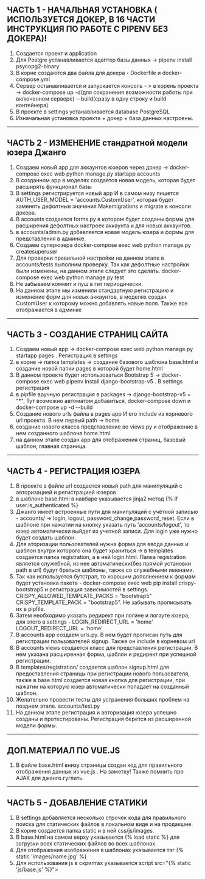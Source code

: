 ЧАСТЬ 1 - НАЧАЛЬНАЯ УСТАНОВКА ( ИСПОЛЬЗУЕТСЯ ДОКЕР, В 16 ЧАСТИ ИНСТРУКЦИЯ ПО РАБОТЕ С PIPENV БЕЗ ДОКЕРА)!
----------------------------------------------------------------
1. Создается проект и application
2. Для Postgre устанавливается адаптер базы данных -> pipenv install psycopg2-binary
3. В корне создаются два файла для докера - Dockerfile и docker-compose.yml
4. Сервер останавливается и запускается консоль - > в корень проекта -> docker-compose up -d(для сохранения возможности работы при включенном сервере) --build(сразу в одну строку и build контейнера)
5. В проекте в settings устанавливается database PostgreSQL
6. Изначальная установка проекта + докер + база данных настроены.

----------------------------------------------------------------
ЧАСТЬ 2 - ИЗМЕНЕНИЕ стандратной модели юзера Джанго
-----------------------------------------------------------------
1. Создаем новый app для аккаунтов юзеров через докер -> docker-compose exec web python manage.py startapp accounts
2. В созданном app в моделях создаётся новая модель, которая будет расширять функционал базы
3. В settings регистрируется новый app И в самом низу пишется AUTH_USER_MODEL = 'accounts.CustomUser', которая будет заменять дефолтные значения
Makemigrations и migrate в консоли докера.
4. В accounts создается forms.py в котором будет созданы формы для расширения дефолтных настроек аккаунта и для новых аккаунтов.
5. в accounts/admin.py добавляется новая модель юзера и формы для представления в админке.
6. Создаем суперюзера docker-compose exec web python manage.py createsuperuser
7. Для проверки правильной настройки на данном этапе в accounts/tests выполним проверку. Так как дефолтные настройки были изменены, на данном этапе следует это сделать. docker-compose exec web python manage.py test
8. Не забываем коммит и пуш в гит периодически.
9. На данном этапе мы изменили стандартную регистрацию и изменение форм для новых аккаунтов, в моделях создан CustomUser к которому можно добавлять новые поля. Также все отображается в админке

-----------------------------------------------------------------
ЧАСТЬ 3 - СОЗДАНИЕ СТРАНИЦ САЙТА
-----------------------------------------------------------------
1. Создаем новый app -> docker-compose exec web python manage.py startapp pages . Регистрация в settings
2. в корне -> папка templates -> создание базового шаблона base.html и создание новой папки pages в которой будет home.html
3. В данном проекте будет использоваться Bootstrap 5 -> docker-compose exec web pipenv install django-bootstrap-v5 . В settings регистрация
4. в pipfile вручную регистрация в packages -> django-bootstrap-v5 = "*", Тут возможно автоматом добавиться, docker-compose down и docker-compose up -d --build
5. Создание нового urls файла в pages app И его include из корневого url проекта. В нем первый path -> home
6. создание нового класса представление во views.py и отображение в нем созданного шаблона home.html
7. на данном этапе создан app для отображения страниц, базовый шаблон, главная страница.

------------------------------------------------------------------
ЧАСТЬ 4 - РЕГИСТРАЦИЯ ЮЗЕРА
------------------------------------------------------------------
1. В проекте в файле url создается новый path для манипуляций с авторизацией и регистрацией юзеров
2. в шаблоне base.html в навбаре указывается jinja2 метод {% if user.is_authenticated %}
3. Джанго имеет встроенные пути для манипуляций с учётной записью - accounts/ -> login, logout, password_change,password_reset. Если в шаблоне при нажатии на кнопку указать путь 'accounts/logout', то юзер автоматически выйдет из учетной записи. Для login уже нужно будет создать шаблон.
4. Для аторизации пользователей нужна форма для ввода данных и шаблон внутри которого она будет храниться -> в templates создается папка registration, а в ней login.html. Папка registration является служебной, из нее автоматически(без прямой установки path в url) будут браться шаблоны, также со служебными именами.
5. Так как используется бутстрап, то хорошим дополнением к формам будет установка пакета - docker-compose exec web pip install crispy-bootstrap5 и регистрация зависимостей в settings. CRISPY_ALLOWED_TEMPLATE_PACKS = "bootstrap5" CRISPY_TEMPLATE_PACK = "bootstrap5". Не забывать прописывать их в pipfile.
6. Затем необходимо указать редирект при логине и логауте юзера, для этого в settings - LOGIN_REDIRECT_URL = 'home' LOGOUT_REDIRECT_URL = 'home'
7. В accounts app создаем urls.py. В нем будет прописан путь для регистрации пользователей signup. Также он include в корневом url
8. В accounts views создается класс для представления регистрации. В нем указана расширенная форма, шаблон и редирект при успешной регистрации.
9. В templates/registration/ создается шаблон signup.html для предоставления страницы при регистрации нового пользователя, также в base.html создается новая кнопка для регистрации, при нажатии на которую юзер автоматически попадает на созданный шаблон.
10. Желательно провести тесты для устранения больших проблем на позднем этапе. accounts/test.py
11. На данном этапе регистрация и авторизация юзера успешно созданы и протестированы. Регистрация берется из расширенной модели формы.
----------------------------------------------------------------
ДОП.МАТЕРИАЛ ПО VUE.JS 
----------------------------------------------------------------
1. В файле base.html внизу страницы создан код для правильного отображения данных из vue.js . На заметку! Также помнить про AJAX для джанго.гуглить.
-----------------------------------------------------------------
ЧАСТЬ 5 - ДОБАВЛЕНИЕ СТАТИКИ 
-----------------------------------------------------------------
1. В settings добавляется несколько строчек кода для правильного поиска для статических файлов в локальном виде и на продакшне.
2. В корне создается папка static и в ней css/js/images.
3. В base.html на самом верху указывается {% load static %} для загрузки всех статических файлов во всех шаблонах.
4. Для отображения изображения в шаблонах указывается тэг {% static 'images/name.jpg' %} 
5. Для использования js в скриптах указывается script src="{% static 'js/base.js' %}"><script>
6. Создадим еще одну страницу в pages app, она будет называться about. Создается шаблон, url, view, также прописываются ссылки из навбара.
7. В конце добавим тесты в pages  
8. В этой части мы добавили статические изображения, возможность использования js/vue кода и создали новую страницу about, также проверив всё тестами.
------------------------------------------------------------------
ЧАСТЬ 6 - ПРОДВИНУТАЯ РЕГИСТРАЦИЯ ЮЗЕРА / DJANGO ALLAUTH
------------------------------------------------------------------
1. Если после перерыва нам снова нужно запустить наш проект через докер - docker-compose up -d --build, после этого в контейнер будут загружен проект и все зависимости через pipfile и проект будет отображен по localhost.
2. Затем устанавливаем библиотеку для расширения представления регистрации юзера - docker-compose exec web pipenv install django-allauth, если использовать обычный pip,а не pipenv, то зависимости придется прописывать вручную. Через pipenv прописывается автоматом в Pipfile.
3. Затем сервер докера останавливается docker-compose down, и собирается заново docker-compose up -d --build. Так как появились новые библиотеки и проект нужно собрать заново.
4. затем необходимо прописать в settings.py новый установленный пакет 'allauth' и 'allauth.account'. Также укажем SITE_ID = 1 внизу.
5. Затем прописывается много строчек кода под новую библиотеку в файле settings.py, в основном заменяются дефолтные настройки и расширяется подкапотный функционал. Также меняются настройки редиректа при логине/логауте.
6. После внесенных настроек в setting.py нужно произвести миграцию docker-compose exec web python manage.py migrate
7. Затем в корневом urls.py меняется путь для user-management и удаляется строчка для регистрации в local-apps
8. Новая библиотека также будет смотреть на шаблоны представлений для регистрации и авторизации в папке templates, как и в дефолтных настройках. Но! дефолтные настройки смотрели в папку templates/registration/... . Django-allauth смотрит в папку templates/account/... . Так что создаем данную папку и переносим ранее созданные login.html и signup.html в неё. Папка registration более не нужна. Удалить!
9. Осталось поменять urls в ранее созданных файлах в путях шаблона _base.html. В ранее созданых путях {% url 'login'/logout/signup %} нужно подставить префикс 'account_ {% url 'account_signup' %}
10. Затем нужно создать новый шаблон для функции logout ->  templates/account/logout.html и немного поменять форму в actions.
11. В файле settings.py есть много настроек для логина/регистрации паользователя. Комментарии добавлены. Проверяем регистрацию, всё ли работает.
12. Тесты.
13. Allauth увеличил функционал регистрации и авторизации юзера, также добавив анимационные вставки при операции. Также можно использовать аккаунты из других популярных сайтов, гайд тут - https://django-allauth.readthedocs.io/en/latest/providers.html?highlight=naver.
14. Также в будущем в админке понадобится доступ к имени сайта - > для этого нужно прописать в settings в установленных приложениях -> 'django.contrib.sites',
15. Хорошая статья - https://russianblogs.com/article/6833594772/ . Показывает как подсоединить авторизацию через сервисы такие как гитхаб,гугл,эппл и много нужных вещей.
-----------------------------------------------------------------
ЧАСТЬ 7 - ФУНКЦИИ БЕЗОПАСНОСТИ
-----------------------------------------------------------------
1. Устанавливается пакет для усиленной защиты, в котором будут спрятаны секретные данные, такие как ключи проекта. docker-compose exec web pipenv install 'environs[django]'. После успешной установки пакета, docker-compose down и docker-compose -d --build.
2. Затем в settings.py импортируется from environs import Env, и прописывются две строчки пакета -> env = Env() , nv.read_env().
3. в docker-compose.yml прописывается новая строчка с секретным ключом. И в settings ключ прячится SECRET_KEY = env("DJANGO_SECRET_KEY"). Если секретный ключ будет содержать знак доллара $, то нужно поставить еще один такой знак, иначе будет ошибка - особенности докера.
4. Debug = True видим ошибки для разработчика. Спрячим его в env -> DEBUG = env.bool("DJANGO_DEBUG") и в docker-compose.yml -> 
5. В allowed host необходимо указать доступные для работы хосты - ALLOWED_HOSTS = ['community.pythonanywhere.com', 'localhost', '127.0.0.1']. Меняются в зависимости от конечного хостинга на котором будет распологаться сайт + локальный хост для работы.
6. Также спрячем базу данных в settings.py -> DATABASES = {
    "default": env.dj_db_url("DATABASE_URL", default="postgres://postgres@db/postgres")
}
7. На данном этапе благодаря установленный библиотеке environs, основные данные спрятаны в docker-compose.yml, который впоследствии также будет спрятан)))
-----------------------------------------------------------------
ЧАСТЬ 8 - ОТПРАВКА ПИСЕМ С САЙТА
-----------------------------------------------------------------
1. При успешной регистрации пользователя ему отправляется письмо с подтверждением его действий и приветствием на сайте! Используется библиотека allauth для такого функционала и чтобы изменить изначальный текст необходимо переписать несколько файлов.
2. Создадим два новых файла в папке templates/account/email/email_confirmation_subject.txt и templates/account/email/email_confirmation_message.txt и в них изменим изначальный текст нужный нам. Тут еще не забыть сделать migrate.
3. В админ панели будет указана строчка sites - в ней указанный шаблон example.com изменим на нужный нам.
4. Внизу settings укажем строчку -> DEFAULT_FROM_EMAIL = 'admin@djangomusic.com'
5. Теперь пользователю будет отправлено сообщение от указанного email и с новым названием сайта. Но пока что только в логах :)
6. При отправке пользователю сообщения ему также будет предоставлена ссылка для подтверждения при переходе по которой он получит шаблон страницы с подтверждением.
	Для красивого отображения нового шаблона его нужно создать в месте где распологаются все allauth шаблоны -> templates/account/email_confirm.html. Шаблон будет 	   отличаться от предыдущих, так что взять из репозитория.
7. Также для будущих манипуляций с аккаунтом, стоит сразу добавить два шаблона c путями url -> templates/accounts/password/reset/  -> templates/accounts/password/change/ и accounts/password/reset/done/. Подробнее по ссылке - https://russianblogs.com/article/6833594772/.
8. После созданных шаблонов как пример подключаемся к внешнему smtp серверу smtp.mail.ru. В settings указываем порт,хост и юзера. Пример в файле. Для аналогов почтовых сервисов по ссылке - https://vivazzi.pro/ru/it/send-email-in-django/
9. В данном разделе полностью настроена работа с почтовым клиентом для сброса/восстановления пароля.
-----------------------------------------------------------------
ЧАСТЬ 9 - Добавление списка обьектов, определенный обьект, защищенный URL, удаление и создание базы данных.
-----------------------------------------------------------------
1. Создадим новый app docker-compose exec web python manage.py startapp music. И зарегистрируем его в settings.
2. Далее в новом приложении music/models.py создадим новую модель данных. docker-compose exec web manage.py makemigrations и migrate. Регистрация в админке.
3. СОздается новый url файл в приложении,а в корневом url указывается include.
4. В файле views создается новое представление для отображения данных в модели -> ListView 
5. Затем создается шаблон для представления в templates/music/music_list.html и происходит отображение всех обьектов в модели music.
6. Если можно посмотреть все модели,то значит можно и определенную. Для этого создается новый url с <int:pk> в music/urls и во views используется DetailView. Для перехода к определенному обьекту из списка всех альбомов, создается кнопка с ссылкой {% url 'music_detail' m.pk %}. Тут в качестве pk используется уникальный ключ обьекта. Впоследствии лучше использовать slug, так как он более гибок в названии, можно использовать и строчки и цифры.
7. Также принято использовать get_absolute_url для получения определеннго обьекта. В модели music импортируется reverse и используется у модели Music в качестве метода. При использования slug, код будет отличаться, смотреть в  репозитории Django-Books. После добавления реверса меняются ссылки в шаблонах с {% url 'music_detail' m.pk %} на {{ m.get_absolute_url }}. Данный метод более гибок,так как позволяет смотреть обьект из админки и обладает более защищенным от ошибок отображением обьекта. Юзать его.
8. ЧИТАТЬ НИЖЕ!!!Также для лучшей защиты от хакерских атак лучше использовать - uuid. В моделях импортируется uuid и прописывается в поле id с параметрами. В music/urls меняется путь на <uuid:pk>. База данных была изменена и в данной ситуации единственный выход это удалить базу с музыкой docker-compose exec web rm -r music/migrations -> docker compose down. Для проверки созданных баз -> docker volume ls. Так как использовать postgre нужно будет удалить архив docker volume rm music_postgres_data -> docker-compose up -d -> docker compose exec web python manage.py makemigrations music -> docker compose exec web python manage.py migrate -> docker compose exec web python manage.py createsuperuser. В данном случае мы удалили полностью базу данных и пользователей и создали заново. Продумать базу лучше заранее во избежании подобных ситуаций! UUID по опыту использования добавляет много проблем с 3rd party пакетами, так что по возможности лучше его не и пользовать.Слаг юрл в помощь.
9. Для использования слага необходимо в модели Music указать новое поле slug, изменить get_absolute_url и изменить url путь в music/urls
10. В данном разделе мы расширили функционал сайта списком композиций и одной определенной, добавили защищенные пути URL и заново собрали базу данных после критических изменений.
-----------------------------------------------------------------
ЧАСТЬ 10 - FOREIGN KEYS RELATIONSHIP, РЕЦЕНЗИИ ПОЛЬЗОВАТЕЛЕЙ К АЛЬБОМАМ 
-----------------------------------------------------------------
1. Создадим возможность пользователям оставлять свои рецензии к альбомам. Для этого в ранее созданом music app создадим новую модель, в которой поле album будет связано с моделью Music и поле author будет автоматически использоваться для авторизованного пользователя. app docker-compose exec web python manage.py makemigrations music -> docker-compose exec web python manage.py migrate
2. Затем в админке music/admin прописывается TabularInline класс для основной модели Music, для того чтобы отображение рецензий было сразу видно из модели Music в админке. Для теста создадим юзера и через админку пропишем несколько рецензий для будущего их отображения.
3. На данном этапе создана связь между одним альбомом и рецензиями к ней. Чтобы отобразить данные рецензии к альбому в шаблоне перейдем в music_detail.html и в нужном месте пропишем цикл for, который будет брать рецензии из music.reviews.all(т.е из альбома берутся все рецензии через related name(имзмененное имя)) и затем отображаются также как в обычном цикле.
4. В будущем в этот раздел еше добавится инструкция по добавлению своих рецензий через форму. Возможно через Vue.
-----------------------------------------------------------------
ЧАСТЬ 11 - Загрузка собственных изображений на сайт
-----------------------------------------------------------------
1. Для возможности загрузки пользовательских изображений и файлов нам необходимо установить библиотеку pillow -> docker-compose exec web pipenv install pillow -> docker-compose down -> docker-compose up -d --build.
2. Затем в settings добавим две строчки MEDIA_URL -> MEDIA_ROOT и создадим новую попку в корне проекта media и в ней media/covers.
3. В файле config/urls импортируется два модуля и пишется строчка кода с загрузкой статики. В файле пометка # images.
4. Для загрузки изображений нужно добавить соответствующее поле в модель Music. Для изображений ImageField, для обычных файлов - FileField. Затем docker-compose exec web python manage.py makemigrations music -> docker-compose exec web python manage.py migrate
5. Теперь если зайди в админку и попробовать загрузить изображение, то оно автоматически загрузится в проект в ранее созданную папку media/covers
6. Чтобы отобразить изображение в шаблоне необходимо для src указать => src="{{ music.cover.url }}. И сделаем защиту от альбомов у которых нету изображения условием if music.cover. Также для новых картинок можно установить ссылку по нажатию через ранее созданный get_absolute_url.
7. В будущем добавим возможность добавлять свои альбомы и загружать свои изображения через форму, смотрим в Django_books.
-----------------------------------------------------------------
ЧАСТЬ 12 - Добавление альбомов пользователем
-----------------------------------------------------------------
1. Чтобы пользователь мог добавлять свои собственные альбомы, необходимо создать форму для этого. Начнем с установки библиотеки docker-compose exec web pipenv install django-simple-captcha. Добавляем в setting в 3rd party app и делаем перестройку контейнера docker-compose down -> docker-compose up -d --build. Также необходимо сделать миграцию. Также не забыть в корне path('captcha/', include('captcha.urls')). Подробно по этой библиотеке https://django-simple-captcha.readthedocs.io/en/latest/advanced.html. Капча нужна. Защиты прибавляет.
2. Затем создаем форму в music/forms.py и прописываем путь для отображения новой формы в urls.
3. Во views импортируем CreateView, добавляем к классу форму и reverse_lazy. Также добавим миксин что только авторизованный пользователь может добавлять альбомы иначе доступ будет запрещен.
4. Создаем новый шаблон templates/music/add_music.html, добавляем новую форму и проверяем.
5. Также в данном разделе можно еще сделать отображение более удобных для пользователя отображение ошибок, таких как доступ запрещен и страница не найдена. Для этого в корневом urls пропишем handler403 = authNeed, данные хэндлеры будут обработчиками событий ошибок и направлять на нужный шаблон с сообщением. Из music.views будет импортирована функция authNeed в которой будет происходить обработка ошибок и содержаться шаблон для показа.
-----------------------------------------------------------------
ЧАСТЬ 13 - Миксины для доступа к CRUD только определенным пользователям.
-----------------------------------------------------------------
1. На данном этапе любой пользователь может добавлять альбомы, независимо авторизирован он или нет. Надо это исправить. Для начала в music/views импортируем LoginRequiredMixin, который будет давать доступ для просмотра и добавления альбомов только авторизованным пользователям.
2. Затем данный миксин добавляется к классам в которых мы хотим поставить запрет на посещение страница. В данной ситуации запрет будет указан у всех трех ранее созданных классов. При функциональных представлениях используются декораторы. В нашем случае миксины.
3. Также необходимо поставить редирект для класса после успешного запрета. Можно использовать success_url или login_url в которых будет указан шаблон для редиректа. Reverse_lazy для редиректа в последнюю очередь после успешной обработки всех остальных событий.
4. Затем создадим в админке нового пользователя. Здесь также можно указать свою группу с разрешениями для определенных пользователей. Но в целях обучения создадим свои собственные. Для этого в модели Music необходимо указать класс Meta, в котором мы создадим новое разрешение и оно отобразится в разрешениях пользователя в админке, также надо сделать миграции.
5. Теперь в view импортируем новый миксин, который запрашивает разрешение и применим его к DetailView. Теперь пользователь без данного разрешения не сможет смотреть детально альбом. Но если ему это разрешение предоставить через админку, то просмотр будет разрешен.
6. Также в будущем для более глубокого изучения разрешенного доступа можно погуглить Добавление пользователей в определенные группы со своими разрешениями, например премиум-аккаунты. Также присутствуют еще один популярный миксин UserPassesTestMixin.
-----------------------------------------------------------------
ЧАСТЬ 13 - ПОИСК В БАЗЕ И ПОКАЗ РЕЗУЛЬТАТА В ШАБЛОНЕ.
-----------------------------------------------------------------
1. Для создания поиска нам необходимо создать view/url/template для показа результата. Начнем с создания url в music/urls, затем создадим новый класс представления который будет иметь ListView и шаблон для показа результатов search_results.html. Весь этап аналогичен простому представлению обьектов в модели через for.
2. Основа есть, queryset = Music.objects.filter(title__icontains='Bell') дефолтный ListView будет изменен и станет показыватьь только обьекты у которых title имеет строку Bell. Но нам нужно чтобы пользовательский поиск выдавал нужный результат. Для этого в home.html пропишем новую форму, в котором будет находиться input. И после того как Пользователь ввел нужный ему текст будет выдаваться результат. Во view меняется queryset.
3. Django-watson и django-haystack предлагают более расширенные настройки для работы с поиском, по необходимости гуглить.
-----------------------------------------------------------------
ЧАСТЬ 14 - ОПТИМИЗАЦИЯ РАБОТЫ САЙТА, PERFOMANCE. Cache, Index.
-----------------------------------------------------------------
1. Для начала оптимизации сайта необходимо установить библиотеку docker-compose exec web pipenv install django-debug-toolbar и затем остановить контейнер docker-compose down. После установки надо зарегистрировать установленную библиотеку в settings -> debug_toolbar. Также необходимо внести изменения в настройку MIDDLEWARE - > смотреть в файле setting. И третья настройка - INTERNAL_IPS, если докер не используется то указать INTERNAL_IPS = '127.0.0.1', в случае использования докера необходимо ипортировать библиотеку socket и написать две строчки кода -> смотреть в файл. После данных манипуляций тулбар готов к использованию -> docker-compose up -d --build.
Также, чтобы тулбар показывался только в DEBUG = True методе нужно прописать строчку в корневом url.
2. Затем добавим кэш. У джанго есть встроенная функция для кэширования, также как альтернатива присутствуют библиотеки Memcached и django-redis. Самый удобный способ кэша, это добавления в settings кода, который будет указывать где кэш будет храниться, затем в нужном шаблон загружается {% load cache %} и нужный нам фрагмент кода который не меняется оборачивается тэгом {% cache 20 sidebar %} -> Где cache указание функции, 20 -> время кэша -> sidebar для удобства обозначения оборачиваемого кода.
3. Также для ускорения считывания данных из базы можно применить индексирования для модели. Плюсы - приблизительное ускорение считывания на 25%, минусы - затраты на обьем требуемой памяти в жестком диске увеличиваются. Для этого надо добавить в music/models в модель Music -> db_index = True к полю id или всем другим полям и сделать миграции.
4. Для ускорения работы django ORM также можно использовать 3rd party package - django-extensions. Гуглить.
5. Также для уменьшения размеров статических файлов,таких как изображения могут использоваться такие пакеты как django-compressor и easy-thumbnails.
-----------------------------------------------------------------
ЧАСТЬ 15 - Безопасность.
----------------------------------------------------------------
1. Периодически для джанго выходит обновления безопасности и в целях предотвращения новых способов взлома сайта необходимо делать обновления -> docker compose exec web python -Wa manage.py test, будет запускаться тест для проверки систем безопасности и если будут найдены угрозы, то произойдет обновление.
2. Перед  деплоем на сервер джанго предлагает проверить все ли условия были соблюдены, для этого надо прописать docker compose exec web python manage.py check --deploy и в данном проекте появится 5 проблем, которые необходимо устранить, о них далее.
3. Дальнейшие действия будут использоваться по причине работы с докером. И они будут сильно отличаться от например деплоя сайта без докера на beget. Сперва необходимо создать в корне проекта новый файл docker-compose-prod.yml, скопируем код и сделаем еще один файл .gitignore в который добавим ранее созданный yml.
4. Затем docker-compose down -> docker-compose -f docker-compose-prod.yml up -d --build -> docker-compose exec web python manage.py migrate. Создан и запущен контейнер который непосредственно отвечает за продакшн и изменения для будущего развертывания сайта будут происходить в нем, не затрагивая другой основной контейнер к которому можно вернуться в любой момент.
5. Затем в продакшн контейнер файле изменим Debug с True на False, после этого остановка и запуск контейнера, так как данные были изменены. Также в корневом settings добавим несколько строчек,которые будут защищать сайт от всех возможных угроз.
6. Также для предотвращения взлома панель администратора есть несколько популряных способов. Самый топорный это просто удалить путь к админ панели. Также же можно изменить его имя наприме с host/admin на host/anything-but-admin и стандартные атаки по адресу url будут просто не доходить до адресата. Еще один популярный способ это устновить пакет django-admin-honeypot которая будет генерировать фейковый админ-адрес. Гуглить.
7. После внесенных изменений проводим еще раз проверку на деплой и должно быть без ошибок. Гуглдить докер деплой, в данном руководстве не будет.
-----------------------------------------------------------------
ЧАСТЬ 16 - PIPENV И ПРОДОЛЖЕНИЕ РАБОТЫ С ПРОЕКТОМ БЕЗ ДОКЕРА. Пагинация, авторизация сразу после регистрации. Фильтры для шаблонов. Админка.
-----------------------------------------------------------------
1. Докер показал себя удобным при работе в команде и возможно при деплое, но продолжение проекта будет происходить без него, так как манипуляций он прибавляет,а проект будет расширяться с точки зрения функционала для обучения и будущего применения. Также на время проекта изменим базу данных с Postgre на sqlite. В settings указано.
2. Для этого теперь мы будем работать из IDE с pipenv. Изначально нужно установить в проект все зависимости которые есть в файле pipfile -> pipfile install, затем войти в окружение pipenv -> pipenv shell -> и из данного окружения применять уже привычные для дажнго команды - > python manage.py makemigrations music -> python manage.py migrate -> создадим суперпользователя и добавим альбом. Проверяем что всё работает и поиск не отвалился. Если всё ок, то проект готов к расширению.
3. В accounts/views импортируем пакеты redirect и login. И пропишем код для автоматического логина после регистрации и добавим контекст для title,также проверяем указанную при регистрации почту, должно появиться сообщения с подтверждением регистрации, переходим по ссылке и проверяем правильный алгоритм работы.
4. Добавим пагинацию. Если в ListView наших альбомов будет показано больше чем два альбома,то появится кнопка перехода на следующую страницу. Для этого в music/views в классе представления всех альбом пропишем paginate метод и укажем максимальное количество на странице. Пример отображения в шаблоне указан в templates/music/music_list.html.
5. Также в шаблонах применим фильтры для отображаемой через jinja информации |linebreaks|truncatewords:1, которые можно применить к переменной или сделать обертку {% filter upper %} text {% endfilter %} который сделает весь текст в верхнем регистре в оборачиваемых тэгах. Весь список тут - https://www.djbook.ru/rel1.4/ref/templates/builtins.html
6. Под конец данной части изменим отображения полей в панели админинстратора для более симпатичного отображения и добавим фильтры для поиска music/admin.py
-----------------------------------------------------------------
ЧАСТЬ 17 - Добавление моделей, Пользовательские тэги для отображения любой модели в любом шаблоне, настройка отображения категорий.
-----------------------------------------------------------------
1. Добавим в music/models новую модель Category и сделаем ей ForeignKey для альбомов. Также добавим в ранее созданную форму новое поле и в админку. После этого делаем миграцию. Также будет использован get_absolute_url который будет возвращать ссылку на 'category'/slug:slug/ из будущего url.
2. Затем создадим новую папку в music/templatetags и создадим новые два файла __init__.py и music_tags.py во втором будут содержаться пользовательские тэги, которые можно использовать в любом шаблоне. В данном случае мы напишем тэг для отображения всех доступных категорий. После этого необходимо перезапустить сервер.
3. Затем в шаблоне _base.htm загрузим наши пользовательские тэги {% load music_tags %} и теперь можно отобразить их в шаблоне, например используем {% get_categories as cats %} и в строке где должны быть указаны категории пропишем цикл {% for c in cats %}, которые будут выдавать нам список всех достпуных категорий, а по клику на категорию перенаправлять на шаблон с представлениями всех обьектов по этой категории.
4. Затем добавим в music/urls новую строчку для отображения категорий  path('category/<slug:slug>/', CategoryView.as_view(), name='category')
5. Также для отображения всех альбомов в категории нам нужен свой шаблон, создадим template/music_category.html. В этом шаблоне будет проверка на наличие альбомов в данной категории, затем будет цикл for с моим костыльным решением фильтра |slice который выведет названия нынешней категории только один раз,а не для каждого обьекта.
Далее следует снова цикл for но уже для отображения всех альбомов под данную категорию,также идет проверка на наличие изображения, ссылка на детальное представление альбома через get_absolute_url по клику на название, изображение и кнопку details. Также есть кнопка по нажатию на которую показываются все альбомы в данной категории.
6. И Самое интересное -> работа с music/view, тут подробно. Создадим новый ListView который назовем CategoryView и пропишем для него модель Music, шаблон используем ранее созданный, будет конекстное имя music и применим пагинацию. Затем используем вот такую строчку context['title'] = 'Category - ' + str(context['music'][0].category) для правильного отображения названия категории в title шаблона. Также будет второй контекст context['category'] = Music.objects.filter(category__slug=self.kwargs['slug']).select_related('category') который был ранее использован для отображения категории в шаблоне со |slice . Как альтернатива можно использовать вместо этого пользовательский тэг. Ну и для правильного отображения только нужных нам альбомов подходящих под данную категорию меняется стандартное отображение всех обьектов на get_queryset в котором обьекты будут фильтроваться и показываться только под нужную нам категорию.
7. Также для показа возможностей контекста добавим новую строчку Music.objects.filter(category__slug=self.kwargs['slug']).select_related('category').count() благодаря которой мы сможем показывать количество альбомов в данной категории. В корне проекта присутствует файл DJANGO_ORM.txt в котором показано много методов работы с базой данных для отображения в шаблоне нужной информации.
8. Также для практики возможностей редактирования и удаления альбомов/комментариев добавим новое поле в модель Music -> added_by которая будет ссылаться на юзера который создал данный обьект.
-----------------------------------------------------------------
ЧАСТЬ 18 - Работа с View. Автоматическое добавление слага и юзера в форму. CRUD.
-----------------------------------------------------------------
1. Так как мы используем классовое представление есть несколько полезных вещей о которых надо знать. Например в нашем Listview для представления всех альбомов можно изменить дефолтное отображение обьектов  queryset = Music.objects.all().order_by('-time_create'), в данной случае самый последний альбом будет показан первым. Или например queryset = Book.objects.filter(title__icontains='zeppelin')[:5]  Получение 5 альбомов, содержащих слово 'zeppelin' в заголовке.
2. Во views закомментирован код функционального представления создания формы для добавления альбома. 
3. Также для практики добавим возможность редактировать и удалять сообщения,но только пользователям которые сами их и создали. Для этого создадим два шаблона music/music_edit и music/music_delete. пропишем пути в url. Добавим в шаблон music_detail.html две кнопки со ссылкой на url со слагом обьекта. Во view создадим два класса у которых будет присутствовать миксин UserPassesTest который будет проверять через функцию является ли пользователь который хочет редактировать или удалить сообщение тем же самым человеком который ранее это создал. Также пишется функция в каждом классе для проверки obj.added_by == self.request.user.
4. Чтобы каждый раз не запрашивать поле added_by(user) из формы, можно применить метод form_valid в классе представления AddMusicView. И теперь авторизованный юзер каждый раз автоматически будет добавлятся к конкретному обьекту.
5. Ну и слаг юзеру вводить не очень хочется наверное. Для автоматического добавления слага, сначала проверим что мы его убрали из полей формы и затем для модели Music пропишем метод save, который будет через джанговский пакет slufigy при сохранении формы автоматически создавать слаг для обьекта из названия + автора. 
6. Также в модели Music присутствует поле draft которое является булевым значением и в данном контексте представляет из себя черновик. Если True, то данный альбом еще не закончен и в процессе редактирования. Во views добавим фильтр queryset = Music.objects.all().order_by('-time_create').filter(draft=False). Который не будет отображать черновики в списке альбомов.
-----------------------------------------------------------------
ЧАСТЬ 19 - Изменения в базе данных, добавление комментариев к альбому
-----------------------------------------------------------------
1. Изменим модель Reviews и сделаем связь с моделью Music и добавим несколько полей. В musiс/forms создадим новую форму которая будет зависеть от модели Revies и пропишем в нее нужные поля. Также в music/admin изменим отображение Reviews как отдельным столбиком. Создадим новый path в music/url который будет иметь вид -> path('reviews/<int:pk>', AddReview.as_view(), name='add_review') в котором pk будет номер нашего альбома.
2. Затем интереснее -> во Views создадим новый класс AddReview, который будет обрабатывать форму на сайте и сохранять данные в базу. Комментарии добавлены
3. И теперь закончим это дело добавлением кода в шаблон music/add_music. Тут добавляется поле для отображения всех комментариев к данному обьекту через {% for review in music.reviews_set.all %} и создается форма для заполнения и отправки. Также есть счётчик.
4. 
